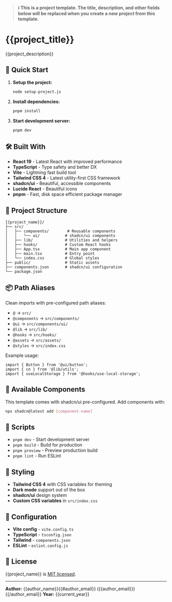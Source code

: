> **ℹ️ This is a project template. The title, description, and other fields below will be replaced when you create a new project from this template.**

# {{project_title}}

{{project_description}}

## 🚀 Quick Start

1. **Setup the project:**
   ```bash
   node setup-project.js
   ```

2. **Install dependencies:**
   ```bash
   pnpm install
   ```

3. **Start development server:**
   ```bash
   pnpm dev
   ```

## 🛠️ Built With

- **React 19** - Latest React with improved performance
- **TypeScript** - Type safety and better DX
- **Vite** - Lightning fast build tool
- **Tailwind CSS 4** - Latest utility-first CSS framework
- **shadcn/ui** - Beautiful, accessible components
- **Lucide React** - Beautiful icons
- **pnpm** - Fast, disk space efficient package manager

## 📁 Project Structure

```
{{project_name}}/
├── src/
│   ├── components/        # Reusable components
│   │   └── ui/           # shadcn/ui components
│   ├── lib/              # Utilities and helpers
│   ├── hooks/            # Custom React hooks
│   ├── App.tsx           # Main app component
│   ├── main.tsx          # Entry point
│   └── index.css         # Global styles
├── public/               # Static assets
├── components.json       # shadcn/ui configuration
└── package.json
```

## 📦 Path Aliases

Clean imports with pre-configured path aliases:

- `@` → `src/`
- `@components` → `src/components/`
- `@ui` → `src/components/ui/`
- `@lib` → `src/lib/`
- `@hooks` → `src/hooks/`
- `@assets` → `src/assets/`
- `@styles` → `src/index.css`

Example usage:
```tsx
import { Button } from '@ui/button';
import { cn } from '@lib/utils';
import { useLocalStorage } from '@hooks/use-local-storage';
```

## 🧩 Available Components

This template comes with shadcn/ui pre-configured. Add components with:

```bash
npx shadcn@latest add [component-name]
```

## 📝 Scripts

- `pnpm dev` - Start development server
- `pnpm build` - Build for production
- `pnpm preview` - Preview production build
- `pnpm lint` - Run ESLint

## 🎨 Styling

- **Tailwind CSS 4** with CSS variables for theming
- **Dark mode** support out of the box
- **shadcn/ui** design system
- **Custom CSS variables** in `src/index.css`

## 🔧 Configuration

- **Vite config** - `vite.config.ts`
- **TypeScript** - `tsconfig.json`
- **Tailwind** - `components.json`
- **ESLint** - `eslint.config.js`

## 📄 License

{{project_name}} is [MIT licensed](./LICENSE).

---

**Author:** {{author_name}}{{#author_email}} ({{author_email}}){{/author_email}}
**Year:** {{current_year}}
